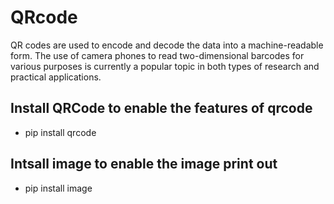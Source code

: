 # QRcode
QR codes are used to encode and decode the data into a machine-readable form. The use of camera phones to read two-dimensional barcodes for various purposes is currently a popular topic in both types of research and practical applications. 

## Install QRCode to enable the features of qrcode
- pip install qrcode

## Intsall image to enable the image print out
- pip install image
